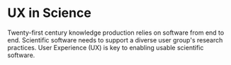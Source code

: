 # UX in Science
Twenty-first century knowledge production relies on software from end to end. 
Scientific software needs to support a diverse user group's research practices. 
User Experience (UX) is key to enabling usable scientific software.

